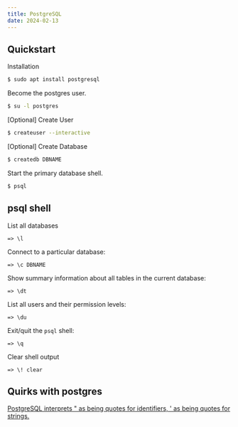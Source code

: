 ```yaml
---
title: PostgreSQL
date: 2024-02-13
---
```


## Quickstart

Installation
```sh
$ sudo apt install postgresql
```

Become the postgres user.
```sh
$ su -l postgres
```

[Optional] Create User
```sh
$ createuser --interactive
```

[Optional] Create Database  
```sh
$ createdb DBNAME
```

Start the primary database shell.
```sh
$ psql
```

## psql shell

List all databases
```
=> \l
```

Connect to a particular database:
```
=> \c DBNAME
```

Show summary information about all tables in the current database:
```
=> \dt
```

List all users and their permission levels:
```
=> \du
```

Exit/quit the `psql` shell:
```
=> \q
```

Clear shell output
```
=> \! clear
```

## Quirks with postgres

[PostgreSQL interprets " as being quotes for identifiers, ' as being quotes for strings.](https://stackoverflow.com/questions/12428496/cannot-get-simple-postgresql-insert-to-work)